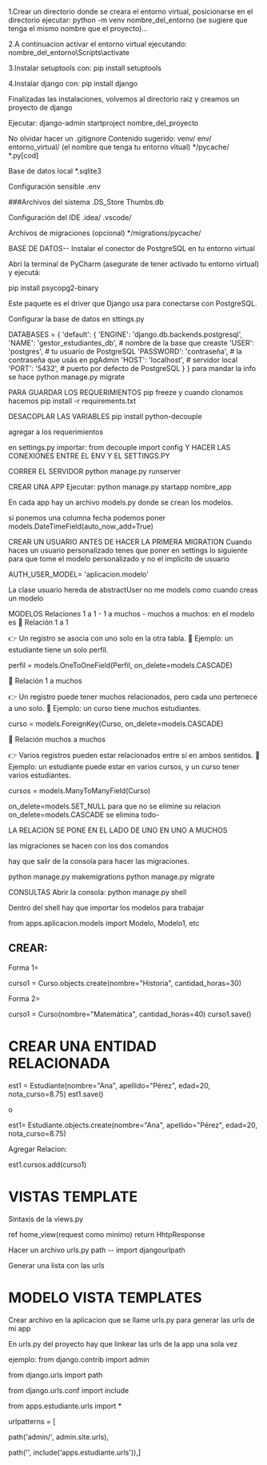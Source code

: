 
1.Crear un directorio donde se creara el entorno virtual, posicionarse en el directorio ejecutar: python -m venv nombre_del_entorno (se sugiere que tenga el mismo nombre que el proyecto)...

2.A continuacion activar el entorno virtual ejecutando: nombre_del_entorno\Scripts\activate

3.Instalar setuptools con: pip install setuptools

4.Instalar django con: pip install django

Finalizadas las instalaciones, volvemos al directorio raiz y creamos un proyecto de django

Ejecutar: django-admin startproject nombre_del_proyecto

No olvidar hacer un .gitignore Contenido sugerido: venv/ env/ entorno_virtual/ (el nombre que tenga tu entorno vitual) */pycache/ *.py[cod]

Base de datos local
*.sqlite3

Configuración sensible
.env

###Archivos del sistema .DS_Store Thumbs.db

Configuración del IDE
.idea/ .vscode/

Archivos de migraciones (opcional)
*/migrations/pycache/

BASE DE DATOS--
Instalar el conector de PostgreSQL en tu entorno virtual

Abrí la terminal de PyCharm (asegurate de tener activado tu entorno virtual) y ejecutá:

pip install psycopg2-binary

Este paquete es el driver que Django usa para conectarse con PostgreSQL.

Configurar la base de datos en sttings.py

DATABASES = { 'default': { 'ENGINE': 'django.db.backends.postgresql', 'NAME': 'gestor_estudiantes_db', # nombre de la base que creaste 'USER': 'postgres', # tu usuario de PostgreSQL 'PASSWORD': 'contraseña', # la contraseña que usás en pgAdmin 'HOST': 'localhost', # servidor local 'PORT': '5432', # puerto por defecto de PostgreSQL } } para mandar la info se hace python manage.py migrate

PARA GUARDAR LOS REQUERIMIENTOS
pip freeze y cuando clonamos hacemos pip install -r requirements.txt

DESACOPLAR LAS VARIABLES
pip install python-decouple

agregar a los requerimientos

en settings.py importar: from decouple import config Y HACER LAS CONEXIONES ENTRE EL ENV Y EL SETTINGS.PY

CORRER EL SERVIDOR
python manage.py runserver

CREAR UNA APP
Ejecutar: python manage.py startapp nombre_app

En cada app hay un archivo models.py donde se crean los modelos.

si ponemos una columna fecha podemos poner models.DateTimeField(auto_now_add=True)

CREAR UN USUARIO ANTES DE HACER LA PRIMERA MIGRATION
Cuando haces un usuario personalizado tenes que poner en settings lo siguiente para que tome el modelo personalizado y no el implicito de usuario

AUTH_USER_MODEL= 'aplicacion.modelo'

La clase usuario hereda de abstractUser no me models como cuando creas un modelo

MODELOS
Relaciones 1 a 1 - 1 a muchos - muchos a muchos: en el modelo es 🔹 Relación 1 a 1

👉 Un registro se asocia con uno solo en la otra tabla. 📘 Ejemplo: un estudiante tiene un solo perfil.

perfil = models.OneToOneField(Perfil, on_delete=models.CASCADE)

🔹 Relación 1 a muchos

👉 Un registro puede tener muchos relacionados, pero cada uno pertenece a uno solo. 📘 Ejemplo: un curso tiene muchos estudiantes.

curso = models.ForeignKey(Curso, on_delete=models.CASCADE)

🔹 Relación muchos a muchos

👉 Varios registros pueden estar relacionados entre sí en ambos sentidos. 📘 Ejemplo: un estudiante puede estar en varios cursos, y un curso tener varios estudiantes.

cursos = models.ManyToManyField(Curso)

on_delete=models.SET_NULL para que no se elimine su relacion on_delete=models.CASCADE se elimina todo-

LA RELACION SE PONE EN EL LADO DE UNO EN UNO A MUCHOS

las migraciones se hacen con los dos comandos

hay que salir de la consola para hacer las migraciones. 

python manage.py makemigrations python manage.py migrate

CONSULTAS
Abrir la consola:
python manage.py shell

Dentro del shell hay que importar los modelos para trabajar

from apps.aplicacion.models import Modelo, Modelo1, etc

## CREAR: 
Forma 1= 

curso1 = Curso.objects.create(nombre="Historia", cantidad_horas=30)


Forma 2= 

curso1 = Curso(nombre="Matemática", cantidad_horas=40)
curso1.save()

# CREAR UNA ENTIDAD RELACIONADA 

est1 = Estudiante(nombre="Ana", apellido="Pérez", edad=20, nota_curso=8.75)
est1.save()

o 

est1= Estudiante.objects.create(nombre="Ana", apellido="Pérez", edad=20, nota_curso=8.75)

Agregar Relacion: 

est1.cursos.add(curso1)

# VISTAS TEMPLATE
Sintaxis de la views.py

ref home_view(request como minimo) return HhtpResponse

Hacer un archivo urls.py path -- import djangourlpath

Generar una lista con las urls

# MODELO VISTA TEMPLATES



Crear archivo en la aplicacion que se llame urls.py para generar las urls de mi app

En urls.py del proyecto hay que linkear las urls de la app una sola vez 

ejemplo: from django.contrib import admin

from django.urls import path

from django.urls.conf import include

from apps.estudiante.urls import *

urlpatterns = [
   
 path('admin/', admin.site.urls),
    
path('', include('apps.estudiante.urls')),]
